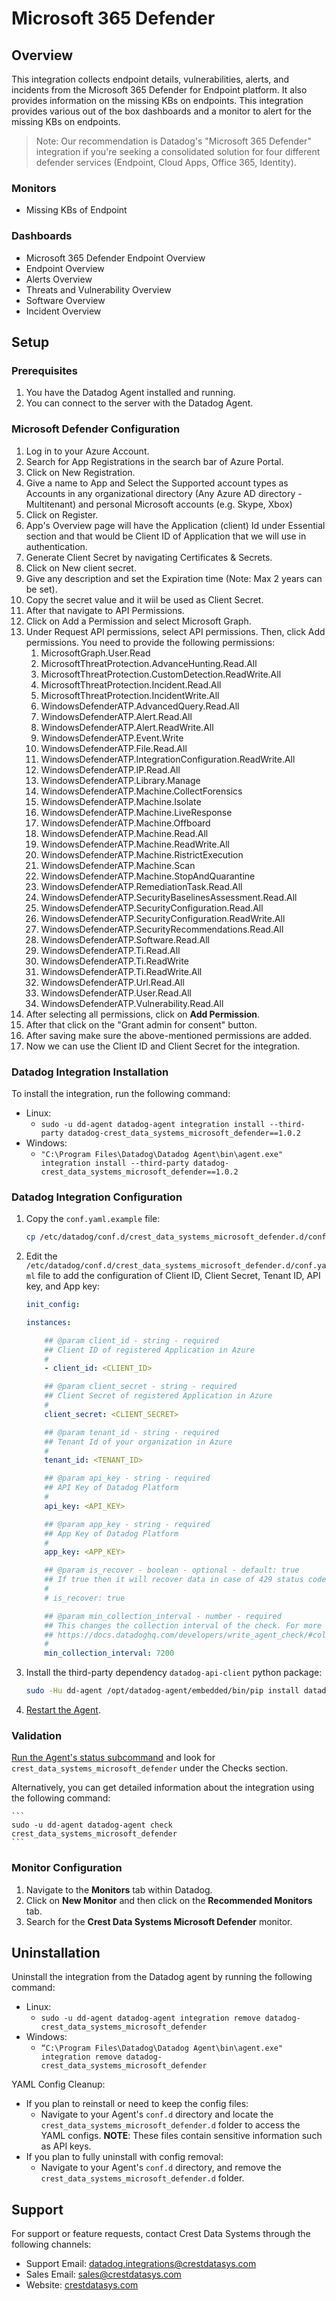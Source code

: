 # Microsoft 365 Defender

## Overview

This integration collects endpoint details, vulnerabilities, alerts, and incidents from the Microsoft 365 Defender for Endpoint platform. It also provides information on the missing KBs on endpoints. This integration provides various out of the box dashboards and a monitor to alert for the missing KBs on endpoints.

> Note: Our recommendation is Datadog's "Microsoft 365 Defender" integration if you're seeking a consolidated solution for four different defender services (Endpoint, Cloud Apps, Office 365, Identity).

### Monitors

- Missing KBs of Endpoint

### Dashboards

- Microsoft 365 Defender Endpoint Overview
- Endpoint Overview
- Alerts Overview
- Threats and Vulnerability Overview
- Software Overview
- Incident Overview

## Setup

### Prerequisites

1. You have the Datadog Agent installed and running.
2. You can connect to the server with the Datadog Agent.

### Microsoft Defender Configuration

1. Log in to your Azure Account.
2. Search for App Registrations in the search bar of Azure Portal.
3. Click on New Registration.
4. Give a name to App and Select the Supported account types as Accounts in any organizational directory (Any Azure AD directory - Multitenant) and personal Microsoft accounts (e.g. Skype, Xbox)
5. Click on Register.
6. App's Overview page will have the Application (client) Id under Essential section and that would be Client ID of Application that we will use in authentication.
7. Generate Client Secret by navigating Certificates & Secrets.
8. Click on New client secret.
9. Give any description and set the Expiration time (Note: Max 2 years can be set).
10. Copy the secret value and it wiil be used as Client Secret.
11. After that navigate to API Permissions.
12. Click on Add a Permission and select Microsoft Graph.
13. Under Request API permissions, select API permissions. Then, click Add permissions. You need to provide the following permissions:
    1. MicrosoftGraph.User.Read
    2. MicrosoftThreatProtection.AdvanceHunting.Read.All
    3. MicrosoftThreatProtection.CustomDetection.ReadWrite.All
    4. MicrosoftThreatProtection.Incident.Read.All
    5. MicrosoftThreatProtection.IncidentWrite.All
    6. WindowsDefenderATP.AdvancedQuery.Read.All
    7. WindowsDefenderATP.Alert.Read.All
    8. WindowsDefenderATP.Alert.ReadWrite.All
    9. WindowsDefenderATP.Event.Write
    10. WindowsDefenderATP.File.Read.All
    11. WindowsDefenderATP.IntegrationConfiguration.ReadWrite.All
    12. WindowsDefenderATP.IP.Read.All
    13. WindowsDefenderATP.Library.Manage
    14. WindowsDefenderATP.Machine.CollectForensics
    15. WindowsDefenderATP.Machine.Isolate
    16. WindowsDefenderATP.Machine.LiveResponse
    17. WindowsDefenderATP.Machine.Offboard
    18. WindowsDefenderATP.Machine.Read.All
    19. WindowsDefenderATP.Machine.ReadWrite.All
    20. WindowsDefenderATP.Machine.RistrictExecution
    21. WindowsDefenderATP.Machine.Scan
    22. WindowsDefenderATP.Machine.StopAndQuarantine
    23. WindowsDefenderATP.RemediationTask.Read.All
    24. WindowsDefenderATP.SecurityBaselinesAssessment.Read.All
    25. WindowsDefenderATP.SecurityConfiguration.Read.All
    26. WindowsDefenderATP.SecurityConfiguration.ReadWrite.All
    27. WindowsDefenderATP.SecurityRecommendations.Read.All
    28. WindowsDefenderATP.Software.Read.All
    29. WindowsDefenderATP.Ti.Read.All
    30. WindowsDefenderATP.Ti.ReadWrite
    31. WindowsDefenderATP.Ti.ReadWrite.All
    32. WindowsDefenderATP.Url.Read.All
    33. WindowsDefenderATP.User.Read.All
    34. WindowsDefenderATP.Vulnerability.Read.All
14. After selecting all permissions, click on **Add Permission**.
15. After that click on the "Grant admin for consent" button.
16. After saving make sure the above-mentioned permissions are added.
17. Now we can use the Client ID and Client Secret for the integration.

### Datadog Integration Installation

To install the integration, run the following command:

- Linux:
  - `sudo -u dd-agent datadog-agent integration install --third-party datadog-crest_data_systems_microsoft_defender==1.0.2`
- Windows:
  - `"C:\Program Files\Datadog\Datadog Agent\bin\agent.exe" integration install --third-party datadog-crest_data_systems_microsoft_defender==1.0.2`

### Datadog Integration Configuration

1. Copy the `conf.yaml.example` file:

   ```sh
   cp /etc/datadog/conf.d/crest_data_systems_microsoft_defender.d/conf.yaml.example /etc/datadog/conf.d/crest_data_systems_microsoft_defender.d/conf.yaml
   ```

2. Edit the `/etc/datadog/conf.d/crest_data_systems_microsoft_defender.d/conf.yaml` file to add the configuration of Client ID, Client Secret, Tenant ID, API key, and App key:

   ```yaml
   init_config:

   instances:

       ## @param client_id - string - required
       ## Client ID of registered Application in Azure
       #
       - client_id: <CLIENT_ID>

       ## @param client_secret - string - required
       ## Client Secret of registered Application in Azure
       #
       client_secret: <CLIENT_SECRET>

       ## @param tenant_id - string - required
       ## Tenant Id of your organization in Azure
       #
       tenant_id: <TENANT_ID>

       ## @param api_key - string - required
       ## API Key of Datadog Platform
       #
       api_key: <API_KEY>

       ## @param app_key - string - required
       ## App Key of Datadog Platform
       #
       app_key: <APP_KEY>

       ## @param is_recover - boolean - optional - default: true
       ## If true then it will recover data in case of 429 status code.
       #
       # is_recover: true

       ## @param min_collection_interval - number - required
       ## This changes the collection interval of the check. For more information, see:
       ## https://docs.datadoghq.com/developers/write_agent_check/#collection-interval
       #
       min_collection_interval: 7200
   ```

3. Install the third-party dependency `datadog-api-client` python package:

   ```sh
   sudo -Hu dd-agent /opt/datadog-agent/embedded/bin/pip install datadog-api-client
   ```

4. [Restart the Agent](https://docs.datadoghq.com/agent/guide/agent-commands/?tab=agentv6v7#start-stop-and-restart-the-agent).

### Validation

[Run the Agent's status subcommand](https://docs.datadoghq.com/agent/guide/agent-commands/#agent-status-and-information) and look for `crest_data_systems_microsoft_defender` under the Checks section.

Alternatively, you can get detailed information about the integration using the following command:

    ```
    sudo -u dd‐agent datadog-agent check crest_data_systems_microsoft_defender
    ```

### Monitor Configuration

1.  Navigate to the **Monitors** tab within Datadog.
2.  Click on **New Monitor** and then click on the **Recommended Monitors** tab.
3.  Search for the **Crest Data Systems Microsoft Defender** monitor.

## Uninstallation

Uninstall the integration from the Datadog agent by running the following command:

- Linux:
  - `sudo -u dd-agent datadog-agent integration remove datadog-crest_data_systems_microsoft_defender`
- Windows:
  - `“C:\Program Files\Datadog\Datadog Agent\bin\agent.exe" integration remove datadog-crest_data_systems_microsoft_defender`

YAML Config Cleanup:

- If you plan to reinstall or need to keep the config files:
  - Navigate to your Agent's `conf.d` directory and locate the `crest_data_systems_microsoft_defender.d` folder to access the YAML configs. **NOTE**: These files contain sensitive information such as API keys.
- If you plan to fully uninstall with config removal:
  - Navigate to your Agent's `conf.d` directory, and remove the `crest_data_systems_microsoft_defender.d` folder.

## Support

For support or feature requests, contact Crest Data Systems through the following channels:

- Support Email: datadog.integrations@crestdatasys.com
- Sales Email: sales@crestdatasys.com
- Website: [crestdatasys.com](https://www.crestdatasys.com/microsoft-365-defender-integration/)
